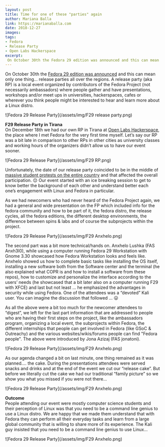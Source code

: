 ```yaml
---
layout: post
title: Time for one of these "parties" again
author: Mariana Balla
link: https://marianaballa.com
date: 2018-12-27
images: 
tags:
- Fedora
- Release Party
- Open Labs Hackerspace
excerpt:
 On October 30th the Fedora 29 edition was announced and this can mean only one thing… release parties all over the regions. A release party (aka RP) is a local event organized by contributors of the Fedora Project (not necessarily ambassadors) where people gather and have presentations, workshops and/or meet ups in universities, hackerspaces, cafes or wherever you think people might be interested to hear and learn more about a Linux distro.[…]
---
```


On October 30th the [Fedora 29 edition was announced](https://fedoramagazine.org/announcing-fedora-29/) and this can mean only one thing… release parties all over the regions. A release party (aka RP) is a local event organized by contributors of the Fedora Project (not necessarily ambassadors) where people gather and have presentations, workshops and/or meet ups in universities, hackerspaces, cafes or wherever you think people might be interested to hear and learn more about a Linux distro.

![Fedora 29 Release Party](/assets/img/F29 release party.png)

**F29 Release Party in Tirana** <br>
On December 18th we had our own RP in Tirana at [Open Labs Hackerspace](https://forum.openlabs.cc/), the place where I met Fedora for the very first time myself. Let’s say our RP was a bit late in comparison to other RPs in other cities as university classes and working hours of the organizers didn’t allow us to have our event sooner. 

![Fedora 29 Release Party](/assets/img/F29 RP.png)

Unfortunately, the date of our release party coincided to be in the middle of [massive student protests on the entire country](https://en.wikipedia.org/wiki/2018_student_protest_in_Albania) and that affected the overall participation. 😔  Our event started with an ice breaking session to get to know better the background of each other and understand better each one’s engagement with Linux and Fedora in particular. 

As we had newcomers who had never heard of the Fedora Project again, we had a general and wide presentation on the FP which included info for the fedora community and how to be part of it, the fedora distro, the release cycles, all the fedora editions, the different desktop environments, the difference between spins & labs and of course the subprojects within the project. 

![Fedora 29 Release Party](/assets/img/F29 Anxhelo.png)

The second part was a bit more technical/hands on. Anxhelo Lushka (FAS Anxh3l0), while using a computer running Fedora 29 Workstation with Gnome 3.30 showcased how Fedora Workstation looks and feels like. Anxhelo showed us how to complete basic tasks like installing the OS itself, installing a new software both from the Software center and the terminal (he also explained what COPR is and how to install a software from these repos), how to customize and personalize the interface according to the users’ needs (he showcased that a bit later also on a computer running F29 with XFCE) and last but not least … he emphasized the advantages in security while using Fedora. One of the attendees was a “devoted” Kali user. You can imagine the discussion that followed … 😛

As all the above were a bit too much for the newcomer attendees to “digest”, we left for the last part information that are addressed to people who are having their first steps on the project, like the ambassadors program,  organizing a local event, the subprojects within Fedora, the different internships that people can get involved in Fedora (like GSoC & Outreachy) and the various websites/wikis/forums people can find "Fedora people". The above were introduced by Jona Azizaj (FAS jonatoni). 

![Fedora 29 Release Party](/assets/img/F29 Anxhelo.png)

As our agenda changed a bit on last minute, one thing remained as it was planned…. the cake. During the presentations attendees were served snacks and drinks and at the end of the event we cut our “release cake”. But before we literally cut the cake we had our traditional “family picture” so we show you what you missed if you were not there... 

![Fedora 29 Release Party](/assets/img/F29 Anxhelo.png)

**Outcome**<br>
People attending our event were mostly computer science students and their perception of Linux was that you need to be a command line genius to use a Linux distro. We are happy that we made them understand that with Fedora they can perform all their everyday tasks and learn from a large global community that is willing to share more of its experience. The Kali guy insisted that you need to be a command line genius to use Linux… 

![Fedora 29 Release Party](/assets/img/F29 Anxhelo.png)
